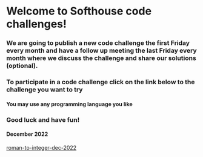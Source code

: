 # Welcome to Softhouse code challenges!
### We are going to publish a new code challenge the first Friday every month and have a follow up meeting the last Friday every month where we discuss the challenge and share our solutions (optional).
### To participate in a code challenge click on the link below to the challenge you want to try
#### You may use any programming language you like
### Good luck and have fun!
#### December 2022
[roman-to-integer-dec-2022](roman-to-integer-dec-2022/README.md)



